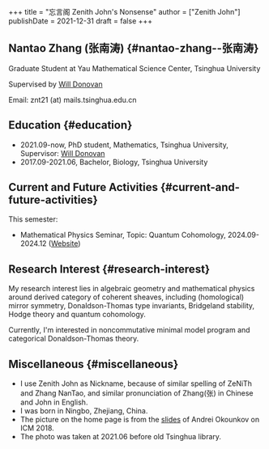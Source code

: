 +++
title = "忘言阁 Zenith John's Nonsense"
author = ["Zenith John"]
publishDate = 2021-12-31
draft = false
+++

## Nantao Zhang (张南涛) {#nantao-zhang--张南涛}

Graduate Student at Yau Mathematical Science Center, Tsinghua University

Supervised by [Will Donovan](https://w-donovan.github.io/)

Email: znt21 (at) mails.tsinghua.edu.cn


## Education {#education}

-   2021.09-now, PhD student, Mathematics, Tsinghua University, Supervisor: [Will Donovan](https://w-donovan.github.io/)
-   2017.09-2021.06, Bachelor, Biology, Tsinghua University


## Current and Future Activities {#current-and-future-activities}

This semester:
- Mathematical Physics Seminar, Topic: Quantum Cohomology, 2024.09-2024.12 ([Website](./post/mathematical_physics_seminar_2024_autumn/))


## Research Interest {#research-interest}

My research interest lies in algebraic geometry and mathematical physics around derived category of coherent sheaves, including (homological) mirror symmetry, Donaldson-Thomas type invariants, Bridgeland stability, Hodge theory and quantum cohomology.

Currently, I'm interested in noncommutative minimal model program and categorical Donaldson-Thomas theory.

## Miscellaneous {#miscellaneous}

-   I use Zenith John as Nickname, because of similar spelling of ZeNiTh and Zhang NanTao, and similar pronunciation of Zhang(张) in Chinese and John in English.
-   I was born in Ningbo, Zhejiang, China.
-   The picture on the home page is from the [slides](http://www.math.columbia.edu/%7Eokounkov/icm.pdf) of Andrei Okounkov on ICM 2018.
-   The photo was taken at 2021.06 before old Tsinghua library.
